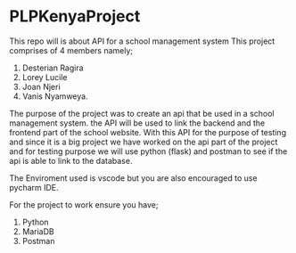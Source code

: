 # PLPKenyaProject
This repo will is about API for a school management system
This project comprises of 4 members namely;
1. Desterian Ragira
2. Lorey Lucile
3. Joan Njeri
4. Vanis Nyamweya.

The purpose of the project was to create an api that be used in a school management system. the API will be used to link the backend and the frontend part of the school website. With this API for the purpose of testing and since it is a big project we have worked on the api part of the project and for testing purpose we will use python (flask) and postman to see if the api is able to link to the database.

The Enviroment used is vscode but you are also encouraged to use pycharm IDE.

For the project to work ensure you have;
1. Python
2. MariaDB
3. Postman
